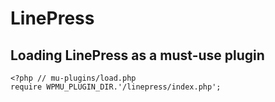 LinePress
=========

## Loading LinePress as a must-use plugin
```
<?php // mu-plugins/load.php
require WPMU_PLUGIN_DIR.'/linepress/index.php';
```